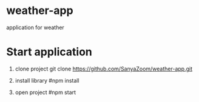 # weather-app
application for weather

# Start application
1. clone project
git clone https://github.com/SanyaZoom/weather-app.git

2. install library
#npm install

3. open project 
#npm start
